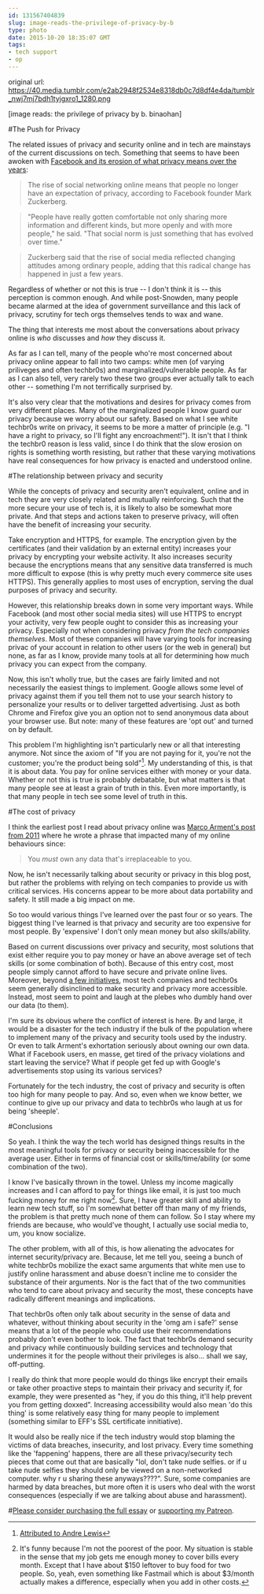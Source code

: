 ```yaml
---
id: 131567404839
slug: image-reads-the-privilege-of-privacy-by-b
type: photo
date: 2015-10-20 18:35:07 GMT
tags:
- tech support
- op
---
```

original url: https://40.media.tumblr.com/e2ab2948f2534e8318db0c7d8df4e4da/tumblr_nwj7mj7bdh1tyjgxro1_1280.png

[image reads: the privilege of privacy by b. binaohan]

#The Push for Privacy

The related issues of privacy and security online and in tech are mainstays of the current discussions on tech. Something that seems to have been awoken with [Facebook and its erosion of what privacy means over the years][1]:

> The rise of social networking online means that people no longer have an expectation of privacy, according to Facebook founder Mark Zuckerberg.

> "People have really gotten comfortable not only sharing more information and different kinds, but more openly and with more people," he said. "That social norm is just something that has evolved over time."

> Zuckerberg said that the rise of social media reflected changing attitudes among ordinary people, adding that this radical change has happened in just a few years.

Regardless of whether or not this is true -- I don't think it is -- this perception is common enough. And while post-Snowden, many people became alarmed at the idea of government surveillance and this lack of privacy, scrutiny for tech orgs themselves tends to wax and wane.

The thing that interests me most about the conversations about privacy online is _who_ discusses and _how_ they discuss it.

As far as I can tell, many of the people who're most concerned about privacy online appear to fall into two camps: white men (of varying priliveges and often techbr0s) and marginalized/vulnerable people. As far as I can also tell, very rarely two these two groups ever actually talk to each other -- something I'm not terrifically surprised by.

It's also very clear that the motivations and desires for privacy comes from very different places. Many of the marginalized people I know guard our privacy because we worry about our safety. Based on what I see white techbr0s write on privacy, it seems to be more a matter of principle (e.g. "I have a right to privacy, so I'll fight any encroachment!"). It isn't that I think the techbr0 reason is less valid, since I do think that the slow erosion on rights is something worth resisting, but rather that these varying motivations have real consequences for how privacy is enacted and understood online.

<!-- more -->

#The relationship between privacy and security

While the concepts of privacy and security aren't equivalent, online and in tech they are very closely related and mutually reinforcing. Such that the more secure your use of tech is, it is likely to also be somewhat more private. And that steps and actions taken to preserve privacy, will often have the benefit of increasing your security.

Take encryption and HTTPS, for example. The encryption given by the certificates (and their validation by an external entity) increases your privacy by encrypting your website activity. It also increases security because the encryptions means that any sensitive data transferred is much more difficult to expose (this is why pretty much every commerce site uses HTTPS). This generally applies to most uses of encryption, serving the dual purposes of privacy and security.

However, this relationship breaks down in some very important ways. While Facebook (and most other social media sites) will use HTTPS to encrypt your activity, very few people ought to consider this as increasing your privacy. Especially not when considering privacy _from the tech companies themselves_. Most of these companies will have varying tools for increasing privac of your account in relation to other users (or the web in general) but none, as far as I know, provide many tools at all for determining how much privacy you can expect from the company.

Now, this isn't wholly true, but the cases are fairly limited and not necessarily the easiest things to implement. Google allows some level of privacy against them if you tell them not to use your search history to personalize your results or to deliver targetted advertising. Just as both Chrome and Firefox give you an option not to send anonymous data about your browser use. But note: many of these features are 'opt out' and turned on by default.

This problem I'm highlighting isn't particularly new or all that interesting anymore. Not since the axiom of "If you are not paying for it, you're not the customer; you're the product being sold"[^1]. My understanding of this, is that it is about data. You pay for online services either with money or your data. Whether or not this is true is probably debatable, but what matters is that many people see at least a grain of truth in this. Even more importantly, is that many people in tech see some level of truth in this.

#The cost of privacy

I think the earliest post I read about privacy online was [Marco Arment's post from 2011][2] where he wrote a phrase that impacted many of my online behaviours since:

> You _must_ own any data that's irreplaceable to you.

Now, he isn't necessarily talking about security or privacy in this blog post, but rather the problems with relying on tech companies to provide us with critical services. His concerns appear to be more about data portability and safety. It still made a big impact on me.

So too would various things I've learned over the past four or so years. The biggest thing I've learned is that privacy and security are too expensive for most people. By 'expensive' I don't only mean money but also skills/ability.

Based on current discussions over privacy and security, most solutions that exist either require you to pay money or have an above average set of tech skills (or some combination of both). Because of this entry cost, most people simply cannot afford to have secure and private online lives. Moreover, beyond [a few initiatives][3], most tech companies and techbr0s seem generally disinclined to make security and privacy more accessible. Instead, most seem to point and laugh at the plebes who dumbly hand over our data (to them).

I'm sure its obvious where the conflict of interest is here. By and large, it would be a disaster for the tech industry if the bulk of the population where to implement many of the privacy and security tools used by the industry. Or even to talk Arment's exhortation seriously about owning our own data. What if Facebook users, en masse, get tired of the privacy violations and start leaving the service? What if people get fed up with Google's advertisements stop using its various services?

Fortunately for the tech industry, the cost of privacy and security is often too high for many people to pay. And so, even when we know better, we continue to give up our privacy and data to techbr0s who laugh at us for being 'sheeple'.

#Conclusions

So yeah. I think the way the tech world has designed things results in the most meaningful tools for privacy or security being inaccessible for the average user. Either in terms of financial cost or skills/time/ability (or some combination of the two).

I know I've basically thrown in the towel. Unless my income magically increases and I can afford to pay for things like email, it is just too much fucking money for me right now[^3]. Sure, I have greater skill and ability to learn new tech stuff, so I'm somewhat better off than many of my friends, the problem is that pretty much none of them can follow. So I stay where my friends are because, who would've thought, I actually use social media to, um, you know socialize.

The other problem, with all of this, is how alienating the advocates for internet security/privacy are. Because, let me tell you, seeing a bunch of white techbr0s mobilize the exact same arguments that white men use to justify online harassment and abuse doesn't incline me to consider the substance of their arguments. Nor is the fact that of the two communities who tend to care about privacy and security the most, these concepts have radically different meanings and implications.

That techbr0s often only talk about security in the sense of data and whatever, without thinking about security in the 'omg am i safe?' sense means that a lot of the people who could use their recommendations probably don't even bother to look. The fact that techbr0s demand security and privacy while continuously building services and technology that undermines it for the people without their privileges is also... shall we say, off-putting.

I really do think that more people would do things like encrypt their emails or take other proactive steps to maintain their privacy and security if, for example, they were presented as "hey, if you do this thing, it'll help prevent you from getting doxxed". Increasing accessibility would also mean 'do this thing' is some relatively easy thing for many people to implement (something similar to EFF's SSL certificate innitiative).

It would also be really nice if the tech industry would stop blaming the victims of data breaches, insecurity, and lost privacy. Every time something like the 'fappening' happens, there are all these privacy/security tech pieces that come out that are basically "lol, don't take nude selfies. or if u take nude selfies they should only be viewed on a non-networked computer. why r u sharing these anyways????". Sure, some companies are harmed by data breaches, but more often it is users who deal with the worst consequences (especially if we are talking about abuse and harassment).

#[Please consider purchasing the full essay][7] or [supporting my Patreon][8].

[^1]: [Attributed to Andre Lewis](https://www.quora.com/Who-originally-suggested-that-if-youre-not-paying-for-the-product-you-are-the-product)

[^2]: Although I'm linking to this post, I don't agree with it. Since it frames abuse and responses to abuse as the same thing. They aren't.

[^3]: It's funny because I'm not the poorest of the poor. My situation is stable in the sense that my job gets me enough money to cover bills every month. Except that I have about $150 leftover to buy food for two people. So, yeah, even something like Fastmail which is about $3/month actually makes a difference, especially when you add in other costs.

[1]: http://web.archive.org/web/20151020131153/http://www.theguardian.com/technology/2010/jan/11/facebook-privacy
[2]: http://web.archive.org/web/20151020134205/http://www.marco.org/2011/04/05/let-us-pay-for-this-service-so-it-wont-go-down
[3]: https://letsencrypt.org/
[4]: http://web.archive.org/web/20151020144618/https://www.eff.org/deeplinks/2015/06/changes-domain-name-rules-place-user-privacy-jeopardy
[5]: http://web.archive.org/web/20151020162109/https://medium.com/bad-words/why-twitter-s-dying-and-what-you-can-learn-from-it-9ed233e37974
[6]: https://en.wikipedia.org/wiki/Learned_helplessness
[7]: https://gum.co/privilegeofprivacy
[8]: https://www.patreon.com/mxb